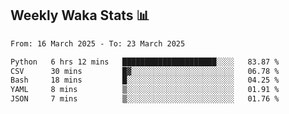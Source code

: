 ## Weekly Waka Stats 📊
<!--START_SECTION:waka-->

```txt
From: 16 March 2025 - To: 23 March 2025

Python   6 hrs 12 mins   █████████████████████░░░░   83.87 %
CSV      30 mins         █▓░░░░░░░░░░░░░░░░░░░░░░░   06.78 %
Bash     18 mins         █░░░░░░░░░░░░░░░░░░░░░░░░   04.25 %
YAML     8 mins          ▒░░░░░░░░░░░░░░░░░░░░░░░░   01.91 %
JSON     7 mins          ▒░░░░░░░░░░░░░░░░░░░░░░░░   01.76 %
```

<!--END_SECTION:waka-->

<!--

Here are some ideas to get you started:

- 🔭 I’m currently working on (way to add branches committed on)
- 🌱 I’m currently learning Web Frameworks and Machine Learning! (Lisp, JS (react & angular), Python, and __)
- 💬 Ask me about ...
- 📫 How to reach me: 
- 😄 Pronouns: He/Him/His
- ⚡ Fun fact: ...

that-recsys-lab
-->
